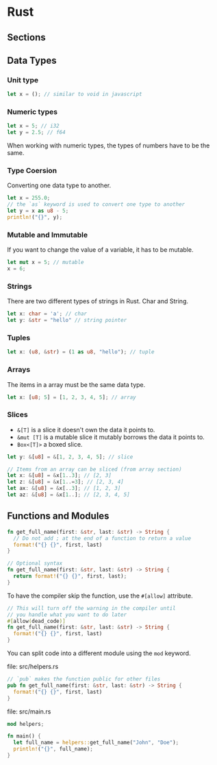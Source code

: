 # Rust <!-- omit in toc -->

## Sections <!-- omit in toc -->

## Data Types

### Unit type

```rust
let x = (); // similar to void in javascript
```

### Numeric types

```rust
let x = 5; // i32
let y = 2.5; // f64
```

When working with numeric types, the types of numbers have to be the same.

### Type Coersion

Converting one data type to another.

```rust
let x = 255.0;
// the `as` keyword is used to convert one type to another
let y = x as u8 - 5; 
println!("{}", y);
```

### Mutable and Immutable

If you want to change the value of a variable, it has to be mutable.

```rust
let mut x = 5; // mutable
x = 6;
```

### Strings

There are two different types of strings in Rust. Char and String.

```rust
let x: char = 'a'; // char
let y: &str = "hello" // string pointer
```

### Tuples

```rust
let x: (u8, &str) = (1 as u8, "hello"); // tuple
```

### Arrays

The items in a array must be the same data type.

```rust
let x: [u8; 5] = [1, 2, 3, 4, 5]; // array
```

### Slices

- `&[T]` is a slice it doesn't own the data it points to.
- `&mut [T]` is a mutable slice it mutably borrows the data it points to.
- `Box<[T]>` a boxed slice.

```rust
let y: &[u8] = &[1, 2, 3, 4, 5]; // slice

// Items from an array can be sliced (from array section)
let x: &[u8] = &x[1..3]; // [2, 3]
let z: &[u8] = &x[1..=3]; // [2, 3, 4]
let ax: &[u8] = &x[..3]; // [1, 2, 3]
let az: &[u8] = &x[1..]; // [2, 3, 4, 5]
```

## Functions and Modules

```rust
fn get_full_name(first: &str, last: &str) -> String {
  // Do not add ; at the end of a function to return a value
  format!("{} {}", first, last)
}

// Optional syntax
fn get_full_name(first: &str, last: &str) -> String {
  return format!("{} {}", first, last);
}
```

To have the compiler skip the function, use the `#[allow]` attribute.

```rust
// This will turn off the warning in the compiler until
// you handle what you want to do later
#[allow(dead_code)]
fn get_full_name(first: &str, last: &str) -> String {
  format!("{} {}", first, last)
}
```

You can split code into a different module using the `mod` keyword.

file: src/helpers.rs
```rust
// `pub` makes the function public for other files
pub fn get_full_name(first: &str, last: &str) -> String {
  format!("{} {}", first, last)
}
```


file: src/main.rs
```rust
mod helpers;

fn main() {
  let full_name = helpers::get_full_name("John", "Doe");
  println!("{}", full_name);
}
```
